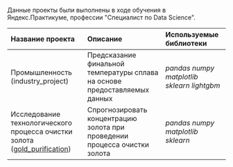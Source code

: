 Данные проекты были выполнены в ходе обучения в Яндекс.Практикуме, профессии "Специалист по Data Science".

| Название проекта | Описание | Используемые библиотеки | 
| :---------------------- | :---------------------- | :---------------------- |
| Промышленность (industry_project) | Предсказание финальной температуры сплава на основе предоставляемых данных | *pandas* *numpy* *matplotlib* *sklearn* *lightgbm* |
| Исследование технологического процесса очистки золота ([gold_purification](https://github.com/neyro-lesya/data_science_projects/tree/main/gold_purification)) | Спрогнозировать концентрацию золота при проведении процесса очистки золота | *pandas* *numpy* *matplotlib* *sklearn* |
